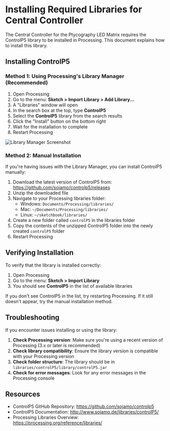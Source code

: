 # Installing Required Libraries for Central Controller

The Central Controller for the Ptycography LED Matrix requires the ControlP5 library to be installed in Processing. This document explains how to install this library.

## Installing ControlP5

### Method 1: Using Processing's Library Manager (Recommended)

1. Open Processing
2. Go to the menu: **Sketch > Import Library > Add Library...**
3. A "Libraries" window will open
4. In the search box at the top, type **ControlP5**
5. Select the **ControlP5** library from the search results
6. Click the "Install" button on the bottom right
7. Wait for the installation to complete
8. Restart Processing

![Library Manager Screenshot](https://github.com/sojamo/controlp5/raw/master/documentation/images/controlp5-installation.png)

### Method 2: Manual Installation

If you're having issues with the Library Manager, you can install ControlP5 manually:

1. Download the latest version of ControlP5 from: https://github.com/sojamo/controlp5/releases 
2. Unzip the downloaded file
3. Navigate to your Processing libraries folder:
   - Windows: `Documents/Processing/libraries/`
   - Mac: `~/Documents/Processing/libraries/`
   - Linux: `~/sketchbook/libraries/`
4. Create a new folder called `controlP5` in the libraries folder
5. Copy the contents of the unzipped ControlP5 folder into the newly created `controlP5` folder
6. Restart Processing

## Verifying Installation

To verify that the library is installed correctly:

1. Open Processing
2. Go to the menu: **Sketch > Import Library**
3. You should see **ControlP5** in the list of available libraries

If you don't see ControlP5 in the list, try restarting Processing. If it still doesn't appear, try the manual installation method.

## Troubleshooting

If you encounter issues installing or using the library:

1. **Check Processing version**: Make sure you're using a recent version of Processing (3.x or later is recommended)
2. **Check library compatibility**: Ensure the library version is compatible with your Processing version
3. **Check folder structure**: The library should be in `libraries/controlP5/library/controlP5.jar`
4. **Check for error messages**: Look for any error messages in the Processing console

## Resources

- ControlP5 GitHub Repository: https://github.com/sojamo/controlp5
- ControlP5 Documentation: http://www.sojamo.de/libraries/controlP5/
- Processing Libraries Overview: https://processing.org/reference/libraries/